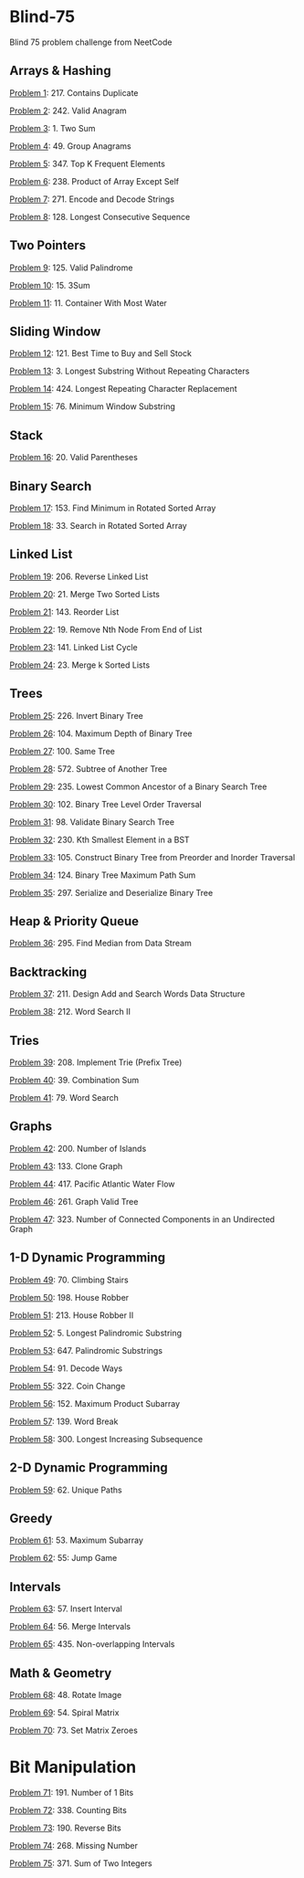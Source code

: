# Blind-75
Blind 75 problem challenge from NeetCode

## Arrays & Hashing

[Problem 1](https://github.com/harshit-asu/Blind-75/blob/main/Arrays%20%26%20Hashing/p01.py): 217. Contains Duplicate

[Problem 2](https://github.com/harshit-asu/Blind-75/blob/main/Arrays%20%26%20Hashing/p02.py): 242. Valid Anagram

[Problem 3](https://github.com/harshit-asu/Blind-75/blob/main/Arrays%20%26%20Hashing/p03.py): 1. Two Sum

[Problem 4](https://github.com/harshit-asu/Blind-75/blob/main/Arrays%20%26%20Hashing/p04.py): 49. Group Anagrams

[Problem 5](https://github.com/harshit-asu/Blind-75/blob/main/Arrays%20%26%20Hashing/p05.py): 347. Top K Frequent Elements

[Problem 6](https://github.com/harshit-asu/Blind-75/blob/main/Arrays%20%26%20Hashing/p06.py): 238. Product of Array Except Self

[Problem 7](https://github.com/harshit-asu/Blind-75/blob/main/Arrays%20%26%20Hashing/p07.py): 271. Encode and Decode Strings

[Problem 8](https://github.com/harshit-asu/Blind-75/blob/main/Arrays%20%26%20Hashing/p08.py): 128. Longest Consecutive Sequence


## Two Pointers

[Problem 9](https://github.com/harshit-asu/Blind-75/blob/main/Two%20Pointers/p09.py): 125. Valid Palindrome

[Problem 10](https://github.com/harshit-asu/Blind-75/blob/main/Two%20Pointers/p10.py): 15. 3Sum

[Problem 11](https://github.com/harshit-asu/Blind-75/blob/main/Two%20Pointers/p11.py): 11. Container With Most Water


## Sliding Window

[Problem 12](https://github.com/harshit-asu/Blind-75/blob/main/Sliding%20Window/p12.py): 121. Best Time to Buy and Sell Stock

[Problem 13](https://github.com/harshit-asu/Blind-75/blob/main/Sliding%20Window/p13.py): 3. Longest Substring Without Repeating Characters

[Problem 14](https://github.com/harshit-asu/Blind-75/blob/main/Sliding%20Window/p14.py): 424. Longest Repeating Character Replacement

[Problem 15](https://github.com/harshit-asu/Blind-75/blob/main/Sliding%20Window/p15.py): 76. Minimum Window Substring


## Stack

[Problem 16](https://github.com/harshit-asu/Blind-75/blob/main/Stack/p16.py): 20. Valid Parentheses


## Binary Search

[Problem 17](https://github.com/harshit-asu/Blind-75/blob/main/Binary%20Search/p17.py): 153. Find Minimum in Rotated Sorted Array

[Problem 18](https://github.com/harshit-asu/Blind-75/blob/main/Binary%20Search/p18.py): 33. Search in Rotated Sorted Array


## Linked List

[Problem 19](https://github.com/harshit-asu/Blind-75/blob/main/Linked%20List/p19.py): 206. Reverse Linked List

[Problem 20](https://github.com/harshit-asu/Blind-75/blob/main/Linked%20List/p20.py): 21. Merge Two Sorted Lists

[Problem 21](https://github.com/harshit-asu/Blind-75/blob/main/Linked%20List/p21.py): 143. Reorder List

[Problem 22](https://github.com/harshit-asu/Blind-75/blob/main/Linked%20List/p22.py): 19. Remove Nth Node From End of List

[Problem 23](https://github.com/harshit-asu/Blind-75/blob/main/Linked%20List/p23.py): 141. Linked List Cycle

[Problem 24](https://github.com/harshit-asu/Blind-75/blob/main/Linked%20List/p24.py): 23. Merge k Sorted Lists


## Trees

[Problem 25](https://github.com/harshit-asu/Blind-75/blob/main/Trees/p25.py): 226. Invert Binary Tree

[Problem 26](https://github.com/harshit-asu/Blind-75/blob/main/Trees/p26.py): 104. Maximum Depth of Binary Tree

[Problem 27](https://github.com/harshit-asu/Blind-75/blob/main/Trees/p27.py): 100. Same Tree

[Problem 28](https://github.com/harshit-asu/Blind-75/blob/main/Trees/p28.py): 572. Subtree of Another Tree

[Problem 29](https://github.com/harshit-asu/Blind-75/blob/main/Trees/p29.py): 235. Lowest Common Ancestor of a Binary Search Tree

[Problem 30](https://github.com/harshit-asu/Blind-75/blob/main/Trees/p30.py): 102. Binary Tree Level Order Traversal

[Problem 31](https://github.com/harshit-asu/Blind-75/blob/main/Trees/p31.py): 98. Validate Binary Search Tree

[Problem 32](https://github.com/harshit-asu/Blind-75/blob/main/Trees/p32.py): 230. Kth Smallest Element in a BST

[Problem 33](https://github.com/harshit-asu/Blind-75/blob/main/Trees/p33.py): 105. Construct Binary Tree from Preorder and Inorder Traversal

[Problem 34](https://github.com/harshit-asu/Blind-75/blob/main/Trees/p34.py): 124. Binary Tree Maximum Path Sum

[Problem 35](https://github.com/harshit-asu/Blind-75/blob/main/Trees/p35.py): 297. Serialize and Deserialize Binary Tree


## Heap & Priority Queue

[Problem 36](https://github.com/harshit-asu/Blind-75/blob/main/Heap%20Priority%20Queue/p36.py): 295. Find Median from Data Stream


## Backtracking

[Problem 37](https://github.com/harshit-asu/Blind-75/blob/main/Backtracking/p37.py): 211. Design Add and Search Words Data Structure

[Problem 38](https://github.com/harshit-asu/Blind-75/blob/main/Backtracking/p38.py): 212. Word Search II


## Tries

[Problem 39](https://github.com/harshit-asu/Blind-75/blob/main/Tries/p39.py): 208. Implement Trie (Prefix Tree)

[Problem 40](https://github.com/harshit-asu/Blind-75/blob/main/Tries/p40.py): 39. Combination Sum

[Problem 41](https://github.com/harshit-asu/Blind-75/blob/main/Tries/p41.py): 79. Word Search


## Graphs

[Problem 42](https://github.com/harshit-asu/Blind-75/blob/main/Graphs/p42.py): 200. Number of Islands

[Problem 43](https://github.com/harshit-asu/Blind-75/blob/main/Graphs/p43.py): 133. Clone Graph

[Problem 44](https://github.com/harshit-asu/Blind-75/blob/main/Graphs/p44.py): 417. Pacific Atlantic Water Flow

[Problem 46](https://github.com/harshit-asu/Blind-75/blob/main/Graphs/p46.py): 261. Graph Valid Tree

[Problem 47](https://github.com/harshit-asu/Blind-75/blob/main/Graphs/p47.py): 323. Number of Connected Components in an Undirected Graph


## 1-D Dynamic Programming

[Problem 49](https://github.com/harshit-asu/Blind-75/blob/main/1-D%20Dynamic%20Programming/p49.py): 70. Climbing Stairs

[Problem 50](https://github.com/harshit-asu/Blind-75/blob/main/1-D%20Dynamic%20Programming/p50.py): 198. House Robber

[Problem 51](https://github.com/harshit-asu/Blind-75/blob/main/1-D%20Dynamic%20Programming/p51.py): 213. House Robber II

[Problem 52](https://github.com/harshit-asu/Blind-75/blob/main/1-D%20Dynamic%20Programming/p52.py): 5. Longest Palindromic Substring

[Problem 53](https://github.com/harshit-asu/Blind-75/blob/main/1-D%20Dynamic%20Programming/p53.py): 647. Palindromic Substrings

[Problem 54](https://github.com/harshit-asu/Blind-75/blob/main/1-D%20Dynamic%20Programming/p54.py): 91. Decode Ways

[Problem 55](https://github.com/harshit-asu/Blind-75/blob/main/1-D%20Dynamic%20Programming/p55.py): 322. Coin Change

[Problem 56](https://github.com/harshit-asu/Blind-75/blob/main/1-D%20Dynamic%20Programming/p56.py): 152. Maximum Product Subarray

[Problem 57](https://github.com/harshit-asu/Blind-75/blob/main/1-D%20Dynamic%20Programming/p57.py): 139. Word Break

[Problem 58](https://github.com/harshit-asu/Blind-75/blob/main/1-D%20Dynamic%20Programming/p58.py): 300. Longest Increasing Subsequence


## 2-D Dynamic Programming

[Problem 59](https://github.com/harshit-asu/Blind-75/blob/main/2-D%20Dynamic%20Programming/p59.py): 62. Unique Paths


## Greedy

[Problem 61](https://github.com/harshit-asu/Blind-75/blob/main/Greedy/p61.py): 53. Maximum Subarray

[Problem 62](https://github.com/harshit-asu/Blind-75/blob/main/Greedy/p62.py): 55: Jump Game


## Intervals

[Problem 63](https://github.com/harshit-asu/Blind-75/blob/main/Intervals/p63.py): 57. Insert Interval

[Problem 64](https://github.com/harshit-asu/Blind-75/blob/main/Intervals/p64.py): 56. Merge Intervals

[Problem 65](https://github.com/harshit-asu/Blind-75/blob/main/Intervals/p65.py): 435. Non-overlapping Intervals


## Math & Geometry

[Problem 68](https://github.com/harshit-asu/Blind-75/blob/main/Math%20%26%20Geometry/p68.py): 48. Rotate Image

[Problem 69](https://github.com/harshit-asu/Blind-75/blob/main/Math%20%26%20Geometry/p69.py): 54. Spiral Matrix

[Problem 70](https://github.com/harshit-asu/Blind-75/blob/main/Math%20%26%20Geometry/p70.py): 73. Set Matrix Zeroes


# Bit Manipulation

[Problem 71](https://github.com/harshit-asu/Blind-75/blob/main/Bit%20Manipulation/p71.py): 191. Number of 1 Bits

[Problem 72](https://github.com/harshit-asu/Blind-75/blob/main/Bit%20Manipulation/p72.py): 338. Counting Bits

[Problem 73](https://github.com/harshit-asu/Blind-75/blob/main/Bit%20Manipulation/p73.py): 190. Reverse Bits

[Problem 74](https://github.com/harshit-asu/Blind-75/blob/main/Bit%20Manipulation/p74.py): 268. Missing Number

[Problem 75](https://github.com/harshit-asu/Blind-75/blob/main/Bit%20Manipulation/p75.cpp): 371. Sum of Two Integers